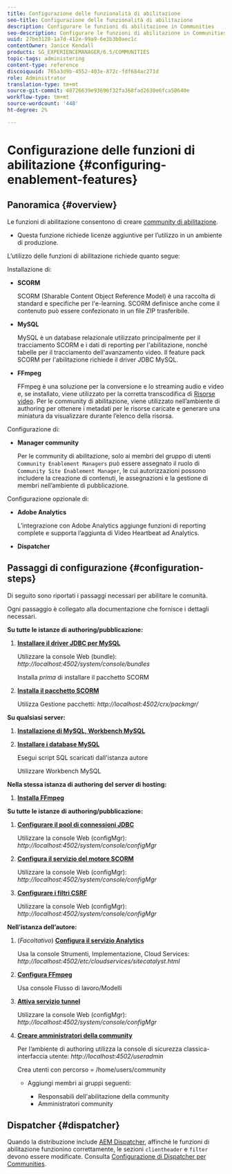 ```yaml
---
title: Configurazione delle funzionalità di abilitazione
seo-title: Configurazione delle funzionalità di abilitazione
description: Configurare le funzioni di abilitazione in Communities
seo-description: Configurare le funzioni di abilitazione in Communities
uuid: 27be3128-1a7d-412e-99a9-6e3b3b0aec1c
contentOwner: Janice Kendall
products: SG_EXPERIENCEMANAGER/6.5/COMMUNITIES
topic-tags: administering
content-type: reference
discoiquuid: 765a3d9b-4552-403e-872c-fdf684ac271d
role: Administrator
translation-type: tm+mt
source-git-commit: 48726639e93696f32fa368fad2630e6fca50640e
workflow-type: tm+mt
source-wordcount: '448'
ht-degree: 2%

---
```



# Configurazione delle funzioni di abilitazione {#configuring-enablement-features}

## Panoramica {#overview}

Le funzioni di abilitazione consentono di creare [community di abilitazione](overview.md#enablement-community).

* Questa funzione richiede licenze aggiuntive per l’utilizzo in un ambiente di produzione.

L’utilizzo delle funzioni di abilitazione richiede quanto segue:

Installazione di:

* **SCORM**

   SCORM (Sharable Content Object Reference Model) è una raccolta di standard e specifiche per l&#39;e-learning. SCORM definisce anche come il contenuto può essere confezionato in un file ZIP trasferibile.

* **MySQL**

   MySQL è un database relazionale utilizzato principalmente per il tracciamento SCORM e i dati di reporting per l&#39;abilitazione, nonché tabelle per il tracciamento dell&#39;avanzamento video. Il feature pack SCORM per l&#39;abilitazione richiede il driver JDBC MySQL.

* **FFmpeg**

   FFmpeg è una soluzione per la conversione e lo streaming audio e video e, se installato, viene utilizzato per la corretta transcodifica di [Risorse video](../../help/sites-authoring/default-components-foundation.md#video). Per le community di abilitazione, viene utilizzato nell’ambiente di authoring per ottenere i metadati per le risorse caricate e generare una miniatura da visualizzare durante l’elenco della risorsa.

Configurazione di:

* **Manager community**

   Per le community di abilitazione, solo ai membri del gruppo di utenti `Community Enablement Managers` può essere assegnato il ruolo di `Community Site Enablement Manager`, le cui autorizzazioni possono includere la creazione di contenuti, le assegnazioni e la gestione di membri nell’ambiente di pubblicazione.

Configurazione opzionale di:

* **Adobe Analytics**

   L’integrazione con Adobe Analytics aggiunge funzioni di reporting complete e supporta l’aggiunta di Video Heartbeat ad Analytics.

* **Dispatcher**

## Passaggi di configurazione {#configuration-steps}

Di seguito sono riportati i passaggi necessari per abilitare le comunità.

Ogni passaggio è collegato alla documentazione che fornisce i dettagli necessari.

**Su tutte le istanze di authoring/pubblicazione:**

1. **[Installare il driver JDBC per MySQL](deploy-communities.md#jdbc-driver-for-mysql)**

   Utilizzare la console Web (bundle): *http://localhost:4502/system/console/bundles*

   Installa *prima* di installare il pacchetto SCORM

1. **[Installa il pacchetto SCORM](deploy-communities.md#scorm-package)**


   Utilizza Gestione pacchetti: *http://localhost:4502/crx/packmgr/*

**Su qualsiasi server:**

1. **[Installazione di MySQL, Workbench MySQL](mysql.md)**

1. **[Installare i database MySQL](mysql.md#database-setup)**

   Esegui script SQL scaricati dall&#39;istanza autore

   Utilizzare Workbench MySQL

**Nella stessa istanza di authoring del server di hosting:**

1. **[Installa FFmpeg](ffmpeg.md)**

**Su tutte le istanze di authoring/pubblicazione:**

1. **[Configurare il pool di connessioni JDBC](mysql.md#configure-jdbc-connections)**

   Utilizzare la console Web (configMgr): *http://localhost:4502/system/console/configMgr*

1. **[Configura il servizio del motore SCORM](mysql.md#aem-communities-scormengine-service)**

   Utilizzare la console Web (configMgr): *http://localhost:4502/system/console/configMgr*

1. **[Configurare i filtri CSRF](mysql.md#adobe-granite-csrf-filter)**

   Utilizzare la console Web (configMgr): *http://localhost:4502/system/console/configMgr*

**Nell’istanza dell’autore:**

1. (*Facoltativo*) **[Configura il servizio Analytics](analytics.md)**

   Usa la console Strumenti, Implementazione, Cloud Services: *http://localhost:4502/etc/cloudservices/sitecatalyst.html*

1. **[Configura FFmpeg](ffmpeg.md#configure-ffmpeg-transcoding-service)**

   Usa console Flusso di lavoro/Modelli

1. **[Attiva servizio tunnel](deploy-communities.md#tunnel-service-on-author)**

   Utilizzare la console Web (configMgr): *http://localhost:4502/system/console/configMgr*

1. **[Creare amministratori della community](users.md#creating-community-members)**

   Per l’ambiente di authoring utilizza la console di sicurezza classica-interfaccia utente: *http://localhost:4502/useradmin*

   Crea utenti con percorso = /home/users/community

   * Aggiungi membri ai gruppi seguenti:

      * Responsabili dell&#39;abilitazione della community
      * Amministratori community

## Dispatcher {#dispatcher}

Quando la distribuzione include [AEM Dispatcher](https://helpx.adobe.com/experience-manager/dispatcher/using/dispatcher.html), affinché le funzioni di abilitazione funzionino correttamente, le sezioni `clientheader` e `filter` devono essere modificate. Consulta [Configurazione di Dispatcher per Communities](dispatcher.md#enablement).
